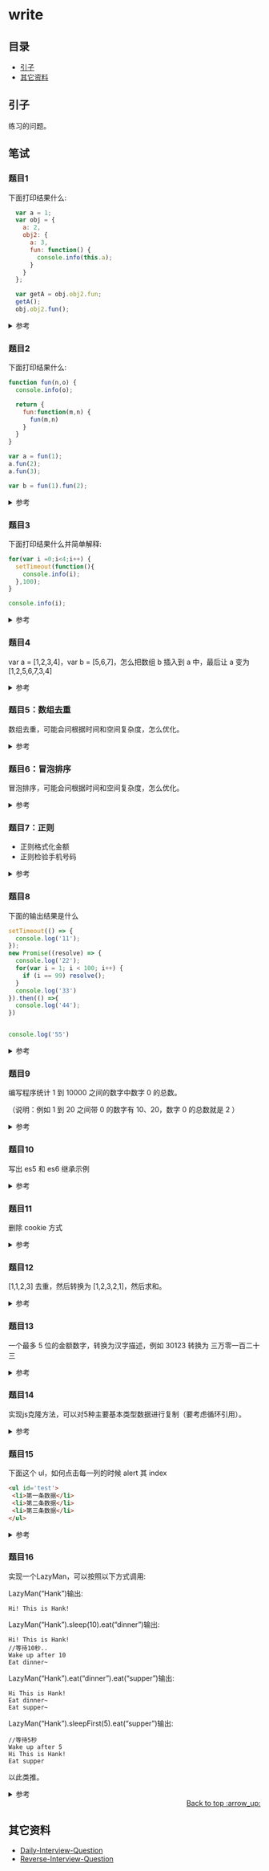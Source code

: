 
# write
## <a name="index"></a> 目录
- [引子](#start)
- [其它资料](#reference)


## <a name="start"></a> 引子
练习的问题。

## <a name="write"></a> 笔试
### <a name="write1"></a> 题目1
下面打印结果什么:
```js
  var a = 1;
  var obj = {
    a: 2,
    obj2: {
      a: 3,
      fun: function() {
        console.info(this.a);
      }
    }
  };

  var getA = obj.obj2.fun;
  getA();
  obj.obj2.fun();
```
<details>
<summary>参考</summary>

1
3
</details>

### <a name="write2"></a> 题目2
下面打印结果什么:
```javascript
function fun(n,o) {
  console.info(o);

  return {
    fun:function(m,n) {
      fun(m,n)
    }
  }
}

var a = fun(1);
a.fun(2);
a.fun(3);

var b = fun(1).fun(2);
```
<details>
<summary>参考</summary>

undefined
undefined
undefined

undefined
undefined

</details>

### <a name="write3"></a> 题目3
下面打印结果什么并简单解释:
```javascript
for(var i =0;i<4;i++) {
  setTimeout(function(){
    console.info(i);
  },100);
}

console.info(i);
```

<details>
<summary>参考</summary>

4
4
4
4
4

- 原因： 循环里面打印值最终指向的是 i 所储存的值，运行结束后，i 的值是 4 。最后一个打印的值，是因为 var 声明的变量作用域就在其中，所以可以取到这个值。

</details>

### <a name="write4"></a> 题目4
var a = [1,2,3,4]，var b = [5,6,7]，怎么把数组 b 插入到 a 中，最后让 a 变为 [1,2,5,6,7,3,4]

<details>
<summary>参考</summary>

```js
let a = [1,2,3,4],b = [5,6,7];
for(let i=0,len = b.length;i<len;i++) {
  let insertPos = 2+i;
  a.splice(insertPos,0,b[i]);
}
console.info(a);
```

</details>

### <a name="write5"></a> 题目5：数组去重
数组去重，可能会问根据时间和空间复杂度，怎么优化。

<details>
<summary>参考</summary>

```js
const arr = [2,3,1,4,5,3,2,1];
let newArr = [];
arr.reduce((initValue,current,index)=>{
  if(initValue.indexOf(current) === -1) {
    initValue.push(current);
  }
  return initValue;
},newArr);
console.info("newArr",newArr);
```
- 时间复杂度 : 对一个算法在运行过程中消耗时间的一个量度，反映的是一个趋势。
- 空间复杂度 : 对一个算法在运行过程中临时占用存储空间大小的一个量度，反映的是一个趋势。

</details>

### <a name="write6"></a> 题目6：冒泡排序
冒泡排序，可能会问根据时间和空间复杂度，怎么优化。

<details>
<summary>参考</summary>

```js
const arr = [2,3,1,4,5,6];

for(let i=0,len=arr.length;i<len;i++ ) {
  let sortEle = arr[i];
  for(let j=i+1;j<len-i;j++){
    let compareEle = arr[j];
    if(sortEle > compareEle) {
      arr[i] = compareEle;
      arr[j] = sortEle;
    }
  }
}

console.info(arr);

```

</details>

### <a name="write7"></a> 题目7：正则
- 正则格式化金额
- 正则检验手机号码

<details>
<summary>参考</summary>

正则格式化金额
```js
let str = '12344';
str.replace(/\B(?=(\d{3})+(?!\d))/g,',');
(123456789).toLocaleString('en-US');
```
正则检验手机号码
```js
let reg = /^1[3-9]\d{9}$/g;
reg.test(123);
```

</details>

### <a name="write8"></a> 题目8
下面的输出结果是什么
```js
setTimeout(() => {
  console.log('11');
});
new Promise((resolve) => {
  console.log('22');
  for(var i = 1; i < 100; i++) {
    if (i == 99) resolve();
  }
  console.log('33')
}).then(() =>{
  console.log('44');
})


console.log('55')

```

<details>
<summary>参考</summary>

22
33
55
44
11

- 先分析宏任务，及每个宏任务中的微任务（微任务优先宏任务执行）
- 根据调用次序，确定宏任务中微任务执行次序
- 根据宏任务触发规则和次序，确定宏任务的调用次序

属于宏任务有：setTimeout, setInterval, setImmediate, requestAnimationFrame, I/O, UI rendering
属于微任务有: process.nextTick, Promises, queueMicrotask

</details>

### <a name="write9"></a> 题目9
编写程序统计 1 到 10000 之间的数字中数字 0 的总数。

（说明：例如 1 到 20 之间带 0 的数字有 10、20，数字 0 的总数就是 2 ）
<details>
<summary>参考</summary>

```js
function countZero(maxNum) {
  let numStr = '';
  for(let i = 1; i<=maxNum; i++) {
    numStr += `${i}`;
  }

  return numStr.match(/0/g).length;
}
countZero(1000)
```
</details>

### <a name="write10"></a> 题目10
写出 es5 和 es6 继承示例

<details>
<summary>参考</summary>

es5 示例使用组合继承
```js
function Fruit(name) {
  this.name = name;
}

Fruit.prototype.printName = function() {
  console.info('name:',this.name);
}

function Apple(name,color) {
  Fruit.call(this,name);
  this.color=color;
}

Apple.prototype = new Fruit();
Apple.prototype.printColor = function() {
  console.info('name:',this.color);
}

```
es6 示例
```js
class Fruit {
  constructor(name) {
    this.name = name;
  }

  printName() {
    console.info('name:',this.name);
  }
}

class Apple extends Fruit {
  constructor(name,color) {
    super(name);

    this.color = color;
  }

  printColor() {
    console.info('color:',this.color);
  }
}
```

</details>

### <a name="write11"></a> 题目11
删除 cookie 方式

<details>
<summary>参考</summary>

JavaScript清理Cookie首先要找到该Cookie对应的Name对应的值，然后设置其为过期。切记设置domain和path，只有这两个参数跟你要删除的参数完全一样才能把它删除掉。

```js
function getCookie(name){
    var arr = document.cookie.match(new RegExp("(^| )"+name+"=([^;]*)(;|$)"));
    if(arr != null){
      return unescape(arr[2]); return null;
    }
}

function setExpires(){
    var exp  = new Date();
    exp.setTime(exp.getTime() - 1);
    var target=getCookie('name');
    var lanObj=document.getElementById('lanOption');
    var lanSel=lanObj.value;
    if(lanSel=='en'){
      if(target!=null){
          document.cookie="name="+target+";domain=xx.xx.com;expires="+exp.toGMTString()+";path=/";
      }else{
        document.cookie="name=;domain=xx.xx.com;expires="+exp.toGMTString()+";path=/";
      }
    }
}
```

</details>


### <a name="write12"></a> 题目12
[1,1,2,3] 去重，然后转换为 [1,2,3,2,1]，然后求和。

<details>
<summary>参考</summary>

```js
let arr = [1,1,2,3];
let noRepeatArr = [];
arr.reduce((acc,current)=>{
  if(acc.indexOf(current)===-1) {
    acc.push(current);
  }

  return acc;
},noRepeatArr);

let noRepeatArrCopy = [...noRepeatArr];
noRepeatArrCopy.reverse();
noRepeatArr.splice(2,1,...noRepeatArrCopy);
console.info('noRepeatArr',noRepeatArr);

let count = noRepeatArr.reduce((acc,current)=>{
  return acc + current;
});
console.info('count',count);

```

</details>

### <a name="write13"></a> 题目13
一个最多 5 位的金额数字，转换为汉字描述，例如 30123 转换为 三万零一百二十三


<details>
<summary>参考</summary>

```js
let num = String(12345);
let numChinese = {'0':'零','1':'一','2':'二','3':'三','4':'四','5':'五','6':'六','7':'七','8':'八','9':'九',};
let unit = ['','十','百','千','万'];
let numLen = num.length;
let numUnit = unit.slice(0,numLen);
numUnit.reverse();
let numArr = [...num];

let newArr=numArr.reduce((acc,current,index) => {
  acc.push(`${numChinese[current]}${numUnit[index]}`);
  return acc;
},[]);

let format = newArr.join('');
console.info('format:',format);

```
</details>

### <a name="write14"></a> 题目14
实现js克隆方法，可以对5种主要基本类型数据进行复制（要考虑循环引用）。

<details>
<summary>参考</summary>

简单实现，有缺陷，更全面的见[这里][url-blog-40] 。
```js
const deepClone = () {
    var newObj= obj instanceof Array?[]:{};
    for(var i in obj){
       newObj[i]=typeof obj[i]=='object'?
       deepClone(obj[i]):obj[i];
    }
    return newObj;
}

const clone = (value) => {
  // null undefined
  if (String(value) === 'null' || String(value) === 'undefined') {
    return value;
  }
  const basicType = ['number','string','boolean'];
  if (basicType.index(typeof value)>-1) {
    return value;
  }

  return deepClone(value);
}

```

</details>

### <a name="write15"></a> 题目15
下面这个 ul，如何点击每一列的时候 alert 其 index
```html
<ul id='test'>
 <li>第一条数据</li>
 <li>第二条数据</li>
 <li>第三条数据</li>
</ul>
```

<details>
<summary>参考</summary>


```js
document.querySelectorAll('#test li').forEach((ele,index)=>{
  ele.index = index;
  ele.onclick = function() {
    alert(this.index);
  }
});
```

</details>

### <a name="write16"></a> 题目16
实现一个LazyMan，可以按照以下方式调用:

LazyMan(“Hank”)输出:
```
Hi! This is Hank!
```
LazyMan(“Hank”).sleep(10).eat(“dinner”)输出:
```
Hi! This is Hank!
//等待10秒..
Wake up after 10
Eat dinner~
```
LazyMan(“Hank”).eat(“dinner”).eat(“supper”)输出:
```
Hi This is Hank!
Eat dinner~
Eat supper~
```
LazyMan(“Hank”).sleepFirst(5).eat(“supper”)输出:
```
//等待5秒
Wake up after 5
Hi This is Hank!
Eat supper
```
以此类推。

<details>
<summary>参考</summary>

```js
class LazyManMain {
  constructor(name) {
    this.name = name;
    this.tasks = [];
    this.say();
    const _self = this;
    setTimeout(function() {
      _self.run();
    }, 0);
  }

  run() {
    const tasksPromise = this.tasks.map(task => async () => this.toPromise(task.fn, task.duration));
    this.mergePromise(tasksPromise);
  }

  mergePromise(ajaxArray) {
    async function run() {
      for (let p of ajaxArray) {
        await p();
      }
    }
    return run();
  }

  mergePromise2(promiseTask) {
    let p = Promise.resolve();
    promiseTask.forEach(promise => {
      p = p.then(promise).then(d => {});
    });
  }

  toPromise(fn, duration) {
    return new Promise((resolve, reject) => {
      setTimeout(() => {
        try {
          fn();
          resolve();
        } catch (err) {
          reject(err);
        }
      }, duration);
    });
  }

  say() {
    const say = () => {
      console.log(`Hi! this is ${this.name}!`);
    };
    this.tasks.push({ fn: say });
    return this;
  }

  sleepFirst(duration) {
    const sleepFirst = function() {
      console.log(`Wake up after ${duration}`);
    };
    this.tasks.unshift({ fn: sleepFirst, duration });
    return this;
  }

  sleep(duration) {
    const sleep = function() {
      console.log(`Wake up after ${duration}`);
    };
    this.tasks.push({ fn: sleep, duration });
    return this;
  }

  eat(food) {
    const eat = function() {
      console.log(`Eat ${food}`);
    };
    this.tasks.push({ fn: eat });
    return this;
  }
}

function LazyMan(name) {
  return new LazyManMain(name);
}

LazyMan('Hank')
  .sleep(1000)
  .eat('dinner');
```

</details>


<div align="right"><a href="#index">Back to top :arrow_up:</a></div>


## <a name="reference"></a> 其它资料
- [Daily-Interview-Question][url-github-interview]
- [Reverse-Interview-Question][url-github-reverse-interview]


[url-base]:https://xxholic.github.io/segment/images
[url-blog-40]:github.com/XXHolic/blog/issues/40

[url-github-interview]:https://github.com/Advanced-Frontend/Daily-Interview-Question
[url-github-reverse-interview]:https://github.com/yifeikong/reverse-interview-zh

